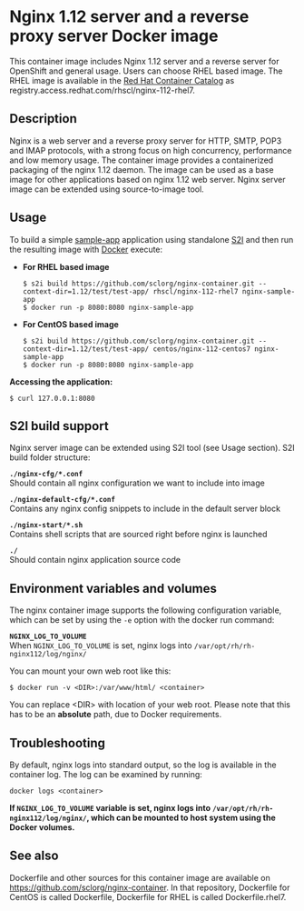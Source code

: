 Nginx 1.12 server and a reverse proxy server Docker image
=========================================================

This container image includes Nginx 1.12 server and a reverse server for OpenShift and general usage.
Users can choose RHEL based image.
The RHEL image is available in the [Red Hat Container Catalog](https://access.redhat.com/containers/#/registry.access.redhat.com/rhscl/nginx-112-rhel7)
as registry.access.redhat.com/rhscl/nginx-112-rhel7.


Description
-----------

Nginx is a web server and a reverse proxy server for HTTP, SMTP, POP3 and IMAP 
protocols, with a strong focus on high concurrency, performance and low memory usage. The container 
image provides a containerized packaging of the nginx 1.12 daemon. The image can be used 
as a base image for other applications based on nginx 1.12 web server. 
Nginx server image can be extended using source-to-image tool.


Usage
-----

To build a simple [sample-app](https://github.com/sclorg/nginx-container/tree/master/1.12/test/test-app) application
using standalone [S2I](https://github.com/openshift/source-to-image) and then run the
resulting image with [Docker](http://docker.io) execute:

*  **For RHEL based image**
    ```
    $ s2i build https://github.com/sclorg/nginx-container.git --context-dir=1.12/test/test-app/ rhscl/nginx-112-rhel7 nginx-sample-app
    $ docker run -p 8080:8080 nginx-sample-app
    ```
    
*  **For CentOS based image**
    ```
    $ s2i build https://github.com/sclorg/nginx-container.git --context-dir=1.12/test/test-app/ centos/nginx-112-centos7 nginx-sample-app
    $ docker run -p 8080:8080 nginx-sample-app
    ```

**Accessing the application:**
```
$ curl 127.0.0.1:8080
```


S2I build support
-------------
Nginx server image can be extended using S2I tool (see Usage section).
S2I build folder structure:

**`./nginx-cfg/*.conf`**  
       Should contain all nginx configuration we want to include into image

**`./nginx-default-cfg/*.conf`**  
       Contains any nginx config snippets to include in the default server block

**`./nginx-start/*.sh`**  
       Contains shell scripts that are sourced right before nginx is launched

**`./`**  
       Should contain nginx application source code


Environment variables and volumes
-------------
The nginx container image supports the following configuration variable, which can be set by using the `-e` option with the docker run command:


**`NGINX_LOG_TO_VOLUME`**  
       When `NGINX_LOG_TO_VOLUME` is set, nginx logs into `/var/opt/rh/rh-nginx112/log/nginx/`


You can mount your own web root like this:
```
$ docker run -v <DIR>:/var/www/html/ <container>
```
You can replace \<DIR> with location of your web root. Please note that this has to be an **absolute** path, due to Docker requirements.


Troubleshooting
---------------
By default, nginx logs into standard output, so the log is available in the container log. The log can be examined by running:

    docker logs <container>

**If `NGINX_LOG_TO_VOLUME` variable is set, nginx logs into `/var/opt/rh/rh-nginx112/log/nginx/`, which can be mounted to host system using the Docker volumes.**


See also
--------
Dockerfile and other sources for this container image are available on
https://github.com/sclorg/nginx-container.
In that repository, Dockerfile for CentOS is called Dockerfile, Dockerfile
for RHEL is called Dockerfile.rhel7.
